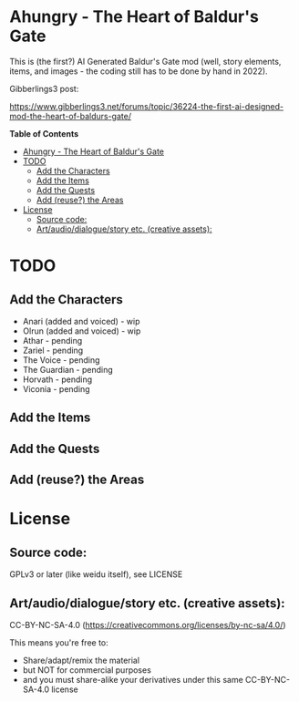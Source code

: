 # Ahungry - The Heart of Baldur's Gate

This is (the first?) AI Generated Baldur's Gate mod (well, story
elements, items, and images - the coding still has to be done by hand
in 2022).

Gibberlings3 post:

https://www.gibberlings3.net/forums/topic/36224-the-first-ai-designed-mod-the-heart-of-baldurs-gate/

<!-- markdown-toc start - Don't edit this section. Run M-x markdown-toc-refresh-toc -->
**Table of Contents**

- [Ahungry - The Heart of Baldur's Gate](#ahungry---the-heart-of-baldurs-gate)
- [TODO](#todo)
    - [Add the Characters](#add-the-characters)
    - [Add the Items](#add-the-items)
    - [Add the Quests](#add-the-quests)
    - [Add (reuse?) the Areas](#add-reuse-the-areas)
- [License](#license)
    - [Source code:](#source-code)
    - [Art/audio/dialogue/story etc. (creative assets):](#artaudiodialoguestory-etc-creative-assets)

<!-- markdown-toc end -->

# TODO

## Add the Characters

- Anari (added and voiced) - wip
- Olrun (added and voiced) - wip
- Athar - pending
- Zariel - pending
- The Voice - pending
- The Guardian - pending
- Horvath - pending
- Viconia - pending

## Add the Items

## Add the Quests

## Add (reuse?) the Areas

# License

## Source code:

GPLv3 or later (like weidu itself), see LICENSE

## Art/audio/dialogue/story etc. (creative assets):

CC-BY-NC-SA-4.0 (https://creativecommons.org/licenses/by-nc-sa/4.0/)

This means you're free to:
- Share/adapt/remix the material
- but NOT for commercial purposes
- and you must share-alike your derivatives under this same
  CC-BY-NC-SA-4.0 license
